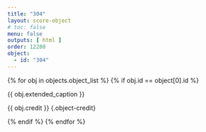 ```yaml
---
title: "304"
layout: score-object
# toc: false
menu: false
outputs: [ html ]
order: 12280
object:
  - id: "304"
---
```


{% for obj in objects.object_list %}
{% if obj.id == object[0].id %}

{{ obj.extended_caption }}

{{ obj.credit }} {.object-credit}

{% endif %}
{% endfor %}
